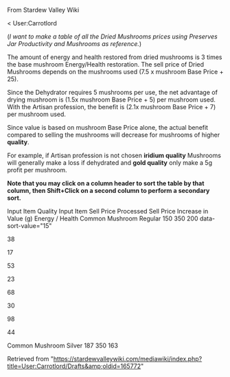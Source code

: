 From Stardew Valley Wiki

&lt; User:Carrotlord

(*I want to make a table of all the Dried Mushrooms prices using Preserves Jar Productivity and Mushrooms as reference.*)

The amount of energy and health restored from dried mushrooms is 3 times the base mushroom Energy/Health restoration. The sell price of Dried Mushrooms depends on the mushrooms used (7.5 x mushroom Base Price + 25).

Since the Dehydrator requires 5 mushrooms per use, the net advantage of drying mushroom is (1.5x mushroom Base Price + 5) per mushroom used. With the Artisan profession, the benefit is (2.1x mushroom Base Price + 7) per mushroom used.

Since value is based on mushroom Base Price alone, the actual benefit compared to selling the mushrooms will decrease for mushrooms of higher **quality**.

For example, if Artisan profession is not chosen **iridium quality** Mushrooms will generally make a loss if dehydrated and **gold quality** only make a 5g profit per mushroom.

**Note that you may click on a column header to sort the table by that column, then Shift+Click on a second column to perform a secondary sort.**

Input Item Quality Input Item Sell Price Processed Sell Price Increase in Value (g) Energy / Health Common Mushroom Regular 150 350 200 data-sort-value="15"

38

17

53

23

68

30

98

44

Common Mushroom Silver 187 350 163

Retrieved from "https://stardewvalleywiki.com/mediawiki/index.php?title=User:Carrotlord/Drafts&amp;oldid=165772"
